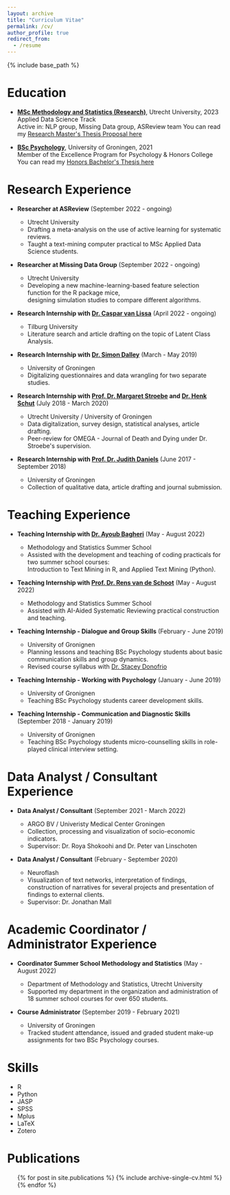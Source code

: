 ```yaml
---
layout: archive
title: "Curriculum Vitae"
permalink: /cv/
author_profile: true
redirect_from:
  - /resume
---
```


{% include base_path %}

Education
======

* [**MSc Methodology and Statistics (Research)**](https://www.uu.nl/en/masters/methodology-and-statistics-behavioural-biomedical-and-social-sciences), Utrecht University, 2023\
Applied Data Science Track\
Active in: NLP group, Missing Data group, ASReview team
You can read my [Research Master's Thesis Proposal here](http://danadria.github.io/files/Anadria_Thesis_Proposal.pdf)


* [**BSc Psychology**](https://www.rug.nl/bachelors/psychology-en/?lang=en), University of Groningen, 2021\
Member of the Excellence Program for Psychology & Honors College\
You can read my [Honors Bachelor's Thesis here](http://danadria.github.io/files/HBT_Anadria_s3091678.pdf)


Research Experience
======

* **Researcher at ASReview** (September 2022 - ongoing)
  * Utrecht University
  * Drafting a meta-analysis on the use of active learning for systematic reviews.
  * Taught a text-mining computer practical to MSc Applied Data Science students.

* **Researcher at Missing Data Group** (September 2022 - ongoing)
  * Utrecht University
  * Developing a new machine-learning-based feature selection function for the R package mice,\
    designing simulation studies to compare different algorithms.

* **Research Internship with [Dr. Caspar van Lissa](https://www.tilburguniversity.edu/staff/c-j-vanlissa)** (April 2022 - ongoing)
  * Tilburg University
  * Literature search and article drafting on the topic of Latent Class Analysis.

* **Research Internship with [Dr. Simon Dalley](https://www.rug.nl/staff/s.e.dalley/research)** (March - May 2019)
  * University of Groningen
  * Digitalizing questionnaires and data wrangling for two separate studies.

* **Research Internship with [Prof. Dr. Margaret Stroebe](https://www.uu.nl/staff/msstroebe) and [Dr. Henk Schut](https://www.uu.nl/staff/hschut)** (July 2018 - March 2020)
  * Utrecht University / University of Groningen
  * Data digitalization, survey design, statistical analyses, article drafting.
  * Peer-review for OMEGA - Journal of Death and Dying under Dr. Stroebe's supervision.

* **Research Internship with [Prof. Dr. Judith Daniels](https://www.rug.nl/staff/j.k.daniels/)** (June 2017 - September 2018)
  * University of Groningen
  * Collection of qualitative data, article drafting and journal submission.

Teaching Experience
======

* **Teaching Internship with [Dr. Ayoub Bagheri](https://ayoubbagheri.nl/)** (May - August 2022)
  * Methodology and Statistics Summer School
  * Assisted with the development and teaching of coding practicals for two summer school courses:\
    Introduction to Text Mining in R, and Applied Text Mining (Python).

* **Teaching Internship with [Prof. Dr. Rens van de Schoot](https://www.rensvandeschoot.com/about-rens/)** (May - August 2022)
  * Methodology and Statistics Summer School
  * Assisted with AI-Aided Systematic Reviewing practical construction and teaching.

* **Teaching Internship - Dialogue and Group Skills** (February - June 2019)
  * University of Gronignen
  * Planning lessons and teaching BSc Psychology students about basic communication skills and group dynamics.
  * Revised course syllabus with [Dr. Stacey Donofrio](https://www.rug.nl/staff/s.m.donofrio/)

* **Teaching Internship - Working with Psychology** (January - June 2019)
  * University of Gronignen
  * Teaching BSc Psychology students career development skills.

* **Teaching Internship - Communication and Diagnostic Skills** (September 2018 - January 2019)
  * University of Gronignen
  * Teaching BSc Psychology students micro-counselling skills in role-played clinical interview setting.

Data Analyst / Consultant Experience
======

* **Data Analyst / Consultant** (September 2021 - March 2022)
  * ARGO BV / Univeristy Medical Center Groningen 
  * Collection, processing and visualization of socio-economic indicators.
  * Supervisor: Dr. Roya Shokoohi and Dr. Peter van Linschoten

* **Data Analyst / Consultant** (February - September 2020)
  * Neuroflash 
  * Visualization of text networks, interpretation of findings,\
    construction of narratives for several projects and presentation of findings to external clients.
  * Supervisor: Dr. Jonathan Mall

Academic Coordinator / Administrator Experience
======

* **Coordinator Summer School Methodology and Statistics** (May - August 2022)
  * Department of Methodology and Statistics, Utrecht University
  * Supported my department in the organization and administration of 18 summer school courses for over 650 students.

* **Course Administrator** (September 2019 - February 2021)
  * University of Groningen
  * Tracked student attendance, issued and graded student make-up assignments for two BSc Psychology courses.

Skills
======
* R
* Python
* JASP
* SPSS
* Mplus
* LaTeX
* Zotero

Publications
======
  <ul>{% for post in site.publications %}
    {% include archive-single-cv.html %}
  {% endfor %}</ul>
  



